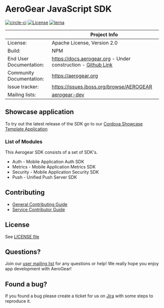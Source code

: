 # AeroGear JavaScript SDK

[![circle-ci](https://img.shields.io/circleci/project/github/aerogear/aerogear-js-sdk/master.svg)](https://circleci.com/gh/aerogear/aerogear-js-sdk)
[![License](https://img.shields.io/badge/-Apache%202.0-blue.svg)](https://opensource.org/s/Apache-2.0)
[![lerna](https://img.shields.io/badge/maintained%20with-lerna-cc00ff.svg)](https://lernajs.io/)

|                 | Project Info                                                     |
| --------------- | ---------------------------------------------------------------- |
| License:        | Apache License, Version 2.0                                      |
| Build:          | NPM                                                              |
| End User Documentation:  | https://docs.aerogear.org - Under construction - [Github Link](./docs/modules/ROOT/pages/)|
| Community Documentation: | https://aerogear.org             |
| Issue tracker:  | https://issues.jboss.org/browse/AEROGEAR                        |
| Mailing lists:  | [aerogear-dev](https://groups.google.com/forum/#!forum/aerogear) |

## Showcase application

To try out the latest release of the SDK go to our [Cordova Showcase Template Application](https://github.com/aerogear/cordova-showcase-template)

### List of Modules

This Aerogear SDK consists of a set of SDK's.

- Auth - Mobile Application Auth SDK
- Metrics - Mobile Application Metrics SDK
- Security - Mobile Application Security SDK
- Push - Unified Push Server SDK

## Contributing

- [General Contributing Guide](./CONTRIBUTING.md)
- [Service Contributor Guide](./docs/contrib/contributing-guide.adoc)

## License

 See [LICENSE file](./LICENSE)

## Questions?

Join our [user mailing list](https://groups.google.com/forum/#!forum/aerogear) for any questions or help! We really hope you enjoy app development with AeroGear!

## Found a bug?

If you found a bug please create a ticket for us on [Jira](https://issues.jboss.org/browse/AEROGEAR) with some steps to reproduce it.
